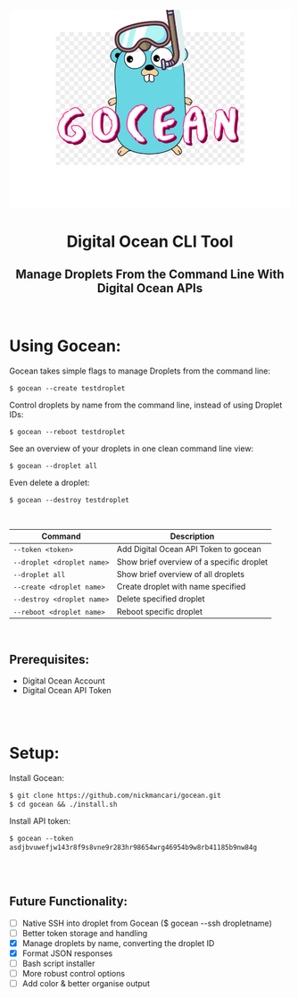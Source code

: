 ![](https://github.com/nickmancari/gocean/blob/master/img/gocean_logo.png)
<h1 align='center'>Digital Ocean  CLI Tool</h1>
<h2 align='center'>Manage Droplets From the Command Line With Digital Ocean APIs</h2>
<br>

# Using Gocean:

Gocean takes simple flags to manage Droplets from the command line:
```
$ gocean --create testdroplet
```
Control droplets by name from the command line, instead of using Droplet IDs:
```
$ gocean --reboot testdroplet
```
See an overview of your droplets in one clean command line view:
```
$ gocean --droplet all
```
Even delete a droplet:
```
$ gocean --destroy testdroplet
```
<br>

| Command | Description |
| --- | --- |
|`--token <token>` | Add Digital Ocean API Token to gocean |
|`--droplet <droplet name>` | Show brief overview of a specific droplet |
|`--droplet all` | Show brief overview of all droplets |
|`--create <droplet name>` | Create droplet with name specified |
|`--destroy <droplet name>` | Delete specified droplet |
|`--reboot <droplet name>` | Reboot specific droplet |

<br>

## Prerequisites:

- Digital Ocean Account
- Digital Ocean API Token

<br><br>
# Setup:

Install Gocean:
```
$ git clone https://github.com/nickmancari/gocean.git
$ cd gocean && ./install.sh
```
Install API token:
```
$ gocean --token asdjbvuwefjw143r8f9s8vne9r283hr98654wrg46954b9w8rb41185b9nw84g
```
<br><br>

## Future Functionality:
- [ ] Native SSH into droplet from Gocean ($ gocean --ssh dropletname)
- [ ] Better token storage and handling
- [X] Manage droplets by name, converting the droplet ID
- [X] Format JSON responses
- [ ] Bash script installer
- [ ] More robust control options
- [ ] Add color & better organise output
